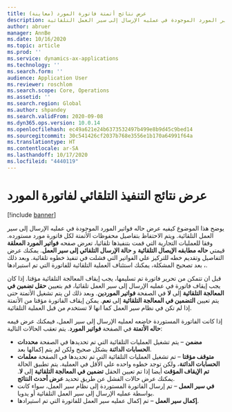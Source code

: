 ```yaml
---
title: عرض نتائج أتمتة فاتورة المورد (معاينة)
description: يوضح هذا الموضوع كيفيه عرض حاله فواتير المورد الموجودة في عمليه الإرسال إلى سير العمل التلقائية.
author: abruer
manager: AnnBe
ms.date: 10/16/2020
ms.topic: article
ms.prod: ''
ms.service: dynamics-ax-applications
ms.technology: ''
ms.search.form: ''
audience: Application User
ms.reviewer: roschlom
ms.search.scope: Core, Operations
ms.assetid: ''
ms.search.region: Global
ms.author: shpandey
ms.search.validFrom: 2020-09-08
ms.dyn365.ops.version: 10.0.14
ms.openlocfilehash: ec49a621e24b6373532497b499e8b9d45c9bed14
ms.sourcegitcommit: 30c541426cf2037b768e3556e1b170a64991f64a
ms.translationtype: HT
ms.contentlocale: ar-SA
ms.lasthandoff: 10/17/2020
ms.locfileid: "4440119"
---
```

# <a name="view-vendor-invoice-automation-results"></a>عرض نتائج التنفيذ التلقائي لفاتورة المورد

[!include [banner](../includes/banner.md)]

يوضح هذا الموضوع كيفيه عرض حاله فواتير المورد الموجودة في عمليه الإرسال إلى سير العمل التلقائية. ويتم الاحتفاظ بتفاصيل محفوظات الأتمتة لكل فاتورة مورد مستورده. وفقا للعمليات التجارية التي قمت بتنفيذها تلقائيا، تعرض صفحه **فواتير المورد المعلقة** قيمتي **حاله مطابقه الإيصال التلقائية** و **حالة الإرسال التلقائي إلى سير العمل**. يمكنك عرض التفاصيل وتقديم خطه للتركيز علي الفواتير التي فشلت في تنفيذ خطوه تلقائية. وبعد ذلك ، بعد تصحيح المشكلة، يمكنك استئناف العملية التلقائية للفاتورة التي تم استيرادها.

قبل ان تتمكن من تحرير فاتورة تم تسليمها، يجب إيقاف المعالجة التلقائية مؤقتا. إذا كان يجب إيقاف فاتورة في عمليه الإرسال إلى سير العمل تلقائيا، قم بتعيين **حقل تضمين في المعالجة التلقائية** إلى **لا** في الصفحة **فواتير الموردين**. وبعد ذلك لن يتم تشغيل الأتمتة حتى يتم تعيين **التضمين في المعالجة التلقائية** إلى **نعم**. يمكن إيقاف الفاتورة مؤقتا من الأتمتة إذا لم تكن في نظام سير العمل كما انها لا تستخدم من قبل العملية التلقائية.

إذا كانت الفاتورة المستوردة خاضعه لعمليه الإرسال إلى سير العمل، فيمكنك عرض قيمه **حاله الأتمتة** في الصفحة **فواتير المورد**. يتم تعقب الحالات التالية:

- **مضمن** – يتم تشغيل العمليات التلقائية التي تم تحديدها في الصفحة **محددات الحسابات الدائنة** بشكل صحيح ولكن لم يتم إكمالها بعد.
- **متوقف مؤقتا** – تم تشغيل العمليات التلقائية التي تم تحديدها في الصفحة **معلمات الحسابات الدائنة**، ولكن توجد خطوه واحده علي الأقل في العملية. يتم تطبيق الحالة **تم الإيقاف المؤقت** أيضا إذا تم تعيين الحقل **تضمين في المعالجة التلقائية** إلى **لا**. يمكنك عرض حالات الفشل عن طريق تحديد **عرض أحدث النتائج**.
- **في سير العمل** – تم إرسال الفاتورة المستوردة إلى نظام سير العمل، سواء كانت بواسطة عمليه الإرسال إلى سير العمل التلقائية أو يدويا.
- **إكمال سير العمل** – تم إكمال عمليه سير العمل للفاتورة التي تم استيرادها.
